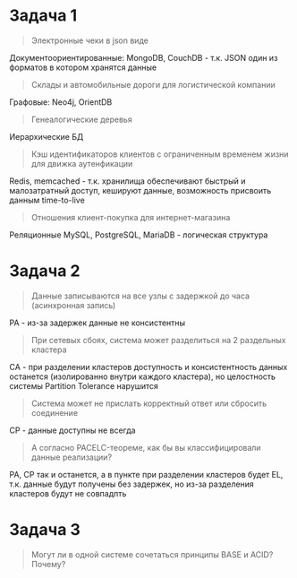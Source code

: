 # Задача 1
> Электронные чеки в json виде

Документоориентированные: MongoDB, CouchDB - т.к. JSON один из форматов в котором хранятся данные
> Склады и автомобильные дороги для логистической компании

Графовые: Neo4j, OrientDB
> Генеалогические деревья

Иерархические БД
> Кэш идентификаторов клиентов с ограниченным временем жизни для движка аутенфикации

Redis, memcached - т.к. хранилища обеспечивают быстрый и малозатратный доступ, кешируют данные, возможность присвоить данным time-to-live
> Отношения клиент-покупка для интернет-магазина

Реляционные MySQL, PostgreSQL, MariaDB - логическая структура

# Задача 2
> Данные записываются на все узлы с задержкой до часа (асинхронная запись)

PA - из-за задержек данные не консистентны
> При сетевых сбоях, система может разделиться на 2 раздельных кластера

CA - при разделении кластеров доступность и консистентность данных останется (изолированно внутри каждого кластера), но целостность системы Partition Tolerance нарушится
> Система может не прислать корректный ответ или сбросить соединение

CP - данные доступны не всегда
> А согласно PACELC-теореме, как бы вы классифицировали данные реализации?

PA, CP так и останется, а в пункте при разделении кластеров будет EL, т.к. данные будут получены без задержек, но из-за разделения кластеров будут не совпадпть

# Задача 3
> Могут ли в одной системе сочетаться принципы BASE и ACID? Почему?
